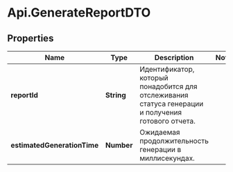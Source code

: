 # Api.GenerateReportDTO

## Properties

Name | Type | Description | Notes
------------ | ------------- | ------------- | -------------
**reportId** | **String** | Идентификатор, который понадобится для отслеживания статуса генерации и получения готового отчета. | 
**estimatedGenerationTime** | **Number** | Ожидаемая продолжительность генерации в миллисекундах. | 


